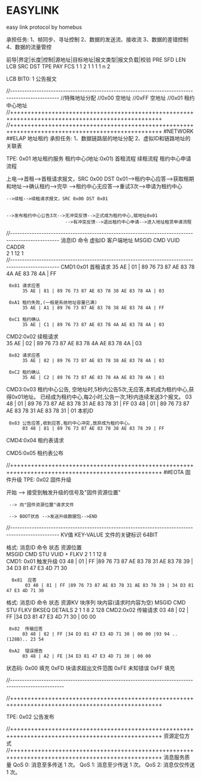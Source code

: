 # EASYLINK
easy link protocol by homebus

承担任务:
1、帧同步、寻址控制
2、数据的发送流、接收流
3、数据的差错控制
4、数据的流量管控

前导|界定|长度|控制|源地址|目标地址|报文类型|报文负载|校验
PRE  SFD  LEN  LCB   SRC     DST      TPE      PAY    FCS
 1    1    2    1     1       1        1        n      2
 
LCB 
BIT0: 1 公告报文

//--------------------------------------------------------------------------------------------------
//特殊地址分配
//0x00 空地址
//0xFF 空地址
//0x01 租约中心地址
//++++++++++++++++++++++++++++++++++++++++++++++++++++++++++++++++++++++++++++++++++++++++++++++++++
//++++++++++++++++++++++++++++++++++++++++++++++++++++++++++++++++++++++++++++++++++++++++++++++++++
#NETWORK
##ELAP 地址租约
承担任务:
1、数据链路层的地址分配
2、虚拟ID和链路地址的关联表

TPE: 0x01 地址租约服务
租约中心(地址:0x01)
首租流程
续租流程
租约中心申请流程

上电-->首租-->首租请求报文，SRC 0x00 DST 0x01-->租约中心应答-->获取租期和地址-->确认租约-->完毕
                                             -->租约中心无应答-->重试3次-->申请为租约中心

    -->续租-->续租请求报文，SRC 0x00 DST 0x01


    -->发布租约中心公告3次-->无冲突反馈-->正式成为租约中心,赋地址0x01
                          -->有冲突反馈-->退出租约中心申请-->进入地址租赁申请流程
//--------------------------------------------------------------------------------------------------
消息ID  命令   虚拟ID   客户端地址
 MSGID  CMD     VUID      CADDR  
   2     1       12         1     
//--------------------------------------------------------------------------------------------------
CMD1:0x01 首租请求
		  35 AE | 01 | 89 76 73 87 AE 83 78 4A AE 83 78 4A | FF
		  
	 0x81 请求应答	  
          35 AE | 81 | 89 76 73 87 AE 83 78 38 AE 83 78 4A | 03	
		  
	 0xA1 租约失败,(一般是系统地址容量已满)
          35 AE | A1 | 89 76 73 87 AE 83 78 38 AE 83 78 4A | FF
		  
	 0xC1 租约确认
          35 AE | C1 | 89 76 73 87 AE 83 78 4A AE 83 78 4A | 03


CMD2:0x02 续租请求  
          35 AE | 02 | 89 76 73 87 AE 83 78 4A AE 83 78 4A | 03
		  
	 0x82 请求应答	  
          35 AE | 82 | 89 76 73 87 AE 83 78 38 AE 83 78 4A | 03	
		  
	 0xC2 租约确认
          35 AE | C2 | 89 76 73 87 AE 83 78 4A AE 83 78 4A | 03

CMD3:0x03 租约中心公告,
          空地址时,5秒内公告5次,无应答,本机成为租约中心,获得0x01地址。
          已经成为租约中心,每2小时,公告一次,1秒内连续发送3个报文。
          03 48 | 01 | 89 76 73 87 AE 83 78 31 AE 83 78 31 | FF
		  03 48 | 01 | 89 76 73 87 AE 83 78 31 AE 83 78 31 | 01
		                       本机ID
							   
     0x83 公告应答,收到应答,租约中心冲突,放弃成为租约中心。
	      03 48 | 81 | 89 76 73 87 AE 83 78 38 AE 83 78 39 | FF

CMD4:0x04 租约表请求

CMD5:0x05 租约表公布

//++++++++++++++++++++++++++++++++++++++++++++++++++++++++++++++++++++++++++++++++++++++++++++++++++
##EOTA 固件升级
TPE: 0x02 固件升级

开始 --> 接受到触发升级的信号及"固件资源位置"

     --> 向"固件资源位置"请求文件

     --> BOOT状态 -->发送升级数据包-->END
//--------------------------------------------------------------------------------------------------
KV值 KEY-VALUE 文件的关键标识 64BIT



格式: 消息ID  命令  状态   资源位置   
       MSGID  CMD   STU   VUID + FLKV
         2     1     1     12     8  
CMD1: 0x01 触发升级
           03 48 | 01 | FF |89 76 73 87 AE 83 78 31 AE 83 78 39 | 34 D3 81 47 E3 4D 71 30
		
      0x81  应答
	       03 48 | 81 | FF |89 76 73 87 AE 83 78 31 AE 83 78 39 | 34 D3 81 47 E3 4D 71 30

格式: 消息ID   命令  状态       资源KV   块序列   块内容(请求时内容为空)
       MSGID   CMD   STU         FLKV    BKSEQ    DETAILS
         2      1     1           8        2        128	
CMD2:0x02  传输请求
          03 48 | 02 | FF |34 D3 81 47 E3 4D 71 30 | 00 00 
		  
	 0x82  传输应答
	      03 48 | 82 | FF |34 D3 81 47 E3 4D 71 30 | 00 00 |93 94 ..(128B).. 23 54
		  
     0xA2  错误报告
          03 48 | A2 | FE |34 D3 81 47 E3 4D 71 30 | 00 00 

状态码:
     0x00 填充
	 0xFD 块请求超出文件范围
	 0xFE 未知错误
	 0xFF 填充

//----------------------------------------------------------------------------------------------------


 
     
//++++++++++++++++++++++++++++++++++++++++++++++++++++++++++++++++++++++++++++++++++++++++++++++++++

TPE: 0x02 公告发布

//++++++++++++++++++++++++++++++++++++++++++++++++++++++++++++++++++++++++++++++++++++++++++++++++++
资源定位方式
//++++++++++++++++++++++++++++++++++++++++++++++++++++++++++++++++++++++++++++++++++++++++++++++++++
消息服务质量
QoS 0: 消息至多传送 1 次。
QoS 1: 消息至少传送 1 次。
QoS 2: 消息仅仅传送 1 次。
